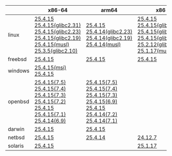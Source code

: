 ||x86-64|arm64|x86|ppc64le|armv7|armel|
| --- | --- | --- | --- | --- | --- | --- |
|linux|[25.4.15](https://github.com/roswell/sbcl_head/releases/download/25.4.15/sbcl-25.4.15-x86-64-linux-binary.tar.bz2)<br />[25.4.15(glibc2.31)](https://github.com/roswell/sbcl_head/releases/download/25.4.15/sbcl-25.4.15-x86-64-linux-glibc2.31-binary.tar.bz2)<br />[25.4.15(glibc2.23)](https://github.com/roswell/sbcl_head/releases/download/25.4.15/sbcl-25.4.15-x86-64-linux-glibc2.23-binary.tar.bz2)<br />[25.4.15(glibc2.19)](https://github.com/roswell/sbcl_head/releases/download/25.4.15/sbcl-25.4.15-x86-64-linux-glibc2.19-binary.tar.bz2)<br />[25.4.15(musl)](https://github.com/roswell/sbcl_head/releases/download/25.4.15/sbcl-25.4.15-x86-64-linux-musl-binary.tar.bz2)<br />[25.3.5(glibc2.10)](https://github.com/roswell/sbcl_head/releases/download/25.3.5/sbcl-25.3.5-x86-64-linux-glibc2.10-binary.tar.bz2)<br />|[25.4.15](https://github.com/roswell/sbcl_head/releases/download/25.4.15/sbcl-25.4.15-arm64-linux-binary.tar.bz2)<br />[25.4.14(glibc2.23)](https://github.com/roswell/sbcl_head/releases/download/25.4.14/sbcl-25.4.14-arm64-linux-glibc2.23-binary.tar.bz2)<br />[25.4.14(glibc2.19)](https://github.com/roswell/sbcl_head/releases/download/25.4.14/sbcl-25.4.14-arm64-linux-glibc2.19-binary.tar.bz2)<br />[25.4.14(musl)](https://github.com/roswell/sbcl_head/releases/download/25.4.14/sbcl-25.4.14-arm64-linux-musl-binary.tar.bz2)<br />|[25.4.15](https://github.com/roswell/sbcl_head/releases/download/25.4.15/sbcl-25.4.15-x86-linux-binary.tar.bz2)<br />[25.4.15(glibc2.31)](https://github.com/roswell/sbcl_head/releases/download/25.4.15/sbcl-25.4.15-x86-linux-glibc2.31-binary.tar.bz2)<br />[25.4.15(glibc2.23)](https://github.com/roswell/sbcl_head/releases/download/25.4.15/sbcl-25.4.15-x86-linux-glibc2.23-binary.tar.bz2)<br />[25.4.15(glibc2.19)](https://github.com/roswell/sbcl_head/releases/download/25.4.15/sbcl-25.4.15-x86-linux-glibc2.19-binary.tar.bz2)<br />[25.2.12(glibc2.10)](https://github.com/roswell/sbcl_head/releases/download/25.2.12/sbcl-25.2.12-x86-linux-glibc2.10-binary.tar.bz2)<br />[25.1.17(musl)](https://github.com/roswell/sbcl_head/releases/download/25.1.17/sbcl-25.1.17-x86-linux-musl-binary.tar.bz2)<br />|[25.4.15](https://github.com/roswell/sbcl_head/releases/download/25.4.15/sbcl-25.4.15-ppc64le-linux-binary.tar.bz2)<br />[25.4.15(glibc2.23)](https://github.com/roswell/sbcl_head/releases/download/25.4.15/sbcl-25.4.15-ppc64le-linux-glibc2.23-binary.tar.bz2)<br />[25.4.15(glibc2.19)](https://github.com/roswell/sbcl_head/releases/download/25.4.15/sbcl-25.4.15-ppc64le-linux-glibc2.19-binary.tar.bz2)<br />|[25.4.14](https://github.com/roswell/sbcl_head/releases/download/25.4.14/sbcl-25.4.14-armv7-linux-binary.tar.bz2)<br />|[25.1.17](https://github.com/roswell/sbcl_head/releases/download/25.1.17/sbcl-25.1.17-armel-linux-binary.tar.bz2)<br />|
|freebsd|[25.4.15](https://github.com/roswell/sbcl_head/releases/download/25.4.15/sbcl-25.4.15-x86-64-freebsd-binary.tar.bz2)<br />|[25.4.15](https://github.com/roswell/sbcl_head/releases/download/25.4.15/sbcl-25.4.15-arm64-freebsd-binary.tar.bz2)<br />|[25.4.15](https://github.com/roswell/sbcl_head/releases/download/25.4.15/sbcl-25.4.15-x86-freebsd-binary.tar.bz2)<br />||||
|windows|[25.4.15(msi)](https://github.com/roswell/sbcl_head/releases/download/25.4.15/sbcl-25.4.15-x86-64-windows-binary.msi)<br />[25.4.15](https://github.com/roswell/sbcl_head/releases/download/25.4.15/sbcl-25.4.15-x86-64-windows-binary.tar.bz2)<br />||||||
|openbsd|[25.4.15(7.5)](https://github.com/roswell/sbcl_head/releases/download/25.4.15/sbcl-25.4.15-x86-64-openbsd-7.5-binary.tar.bz2)<br />[25.4.15(7.4)](https://github.com/roswell/sbcl_head/releases/download/25.4.15/sbcl-25.4.15-x86-64-openbsd-7.4-binary.tar.bz2)<br />[25.4.15(7.3)](https://github.com/roswell/sbcl_head/releases/download/25.4.15/sbcl-25.4.15-x86-64-openbsd-7.3-binary.tar.bz2)<br />[25.4.15(7.2)](https://github.com/roswell/sbcl_head/releases/download/25.4.15/sbcl-25.4.15-x86-64-openbsd-7.2-binary.tar.bz2)<br />[25.4.15](https://github.com/roswell/sbcl_head/releases/download/25.4.15/sbcl-25.4.15-x86-64-openbsd-binary.tar.bz2)<br />[25.4.15(7.1)](https://github.com/roswell/sbcl_head/releases/download/25.4.15/sbcl-25.4.15-x86-64-openbsd-7.1-binary.tar.bz2)<br />[25.4.14(6.9)](https://github.com/roswell/sbcl_head/releases/download/25.4.14/sbcl-25.4.14-x86-64-openbsd-6.9-binary.tar.bz2)<br />|[25.4.15(7.5)](https://github.com/roswell/sbcl_head/releases/download/25.4.15/sbcl-25.4.15-arm64-openbsd-7.5-binary.tar.bz2)<br />[25.4.15(7.4)](https://github.com/roswell/sbcl_head/releases/download/25.4.15/sbcl-25.4.15-arm64-openbsd-7.4-binary.tar.bz2)<br />[25.4.15(7.3)](https://github.com/roswell/sbcl_head/releases/download/25.4.15/sbcl-25.4.15-arm64-openbsd-7.3-binary.tar.bz2)<br />[25.4.15(6.9)](https://github.com/roswell/sbcl_head/releases/download/25.4.15/sbcl-25.4.15-arm64-openbsd-6.9-binary.tar.bz2)<br />[25.4.15](https://github.com/roswell/sbcl_head/releases/download/25.4.15/sbcl-25.4.15-arm64-openbsd-binary.tar.bz2)<br />[25.4.14(7.2)](https://github.com/roswell/sbcl_head/releases/download/25.4.14/sbcl-25.4.14-arm64-openbsd-7.2-binary.tar.bz2)<br />[25.4.14(7.1)](https://github.com/roswell/sbcl_head/releases/download/25.4.14/sbcl-25.4.14-arm64-openbsd-7.1-binary.tar.bz2)<br />|||||
|darwin|[25.4.15](https://github.com/roswell/sbcl_head/releases/download/25.4.15/sbcl-25.4.15-x86-64-darwin-binary.tar.bz2)<br />|[25.4.15](https://github.com/roswell/sbcl_head/releases/download/25.4.15/sbcl-25.4.15-arm64-darwin-binary.tar.bz2)<br />|||||
|netbsd|[25.4.15](https://github.com/roswell/sbcl_head/releases/download/25.4.15/sbcl-25.4.15-x86-64-netbsd-binary.tar.bz2)<br />|[25.4.14](https://github.com/roswell/sbcl_head/releases/download/25.4.14/sbcl-25.4.14-arm64-netbsd-binary.tar.bz2)<br />|[24.12.7](https://github.com/roswell/sbcl_head/releases/download/24.12.7/sbcl-24.12.7-x86-netbsd-binary.tar.bz2)<br />||||
|solaris|[25.4.15](https://github.com/roswell/sbcl_head/releases/download/25.4.15/sbcl-25.4.15-x86-64-solaris-binary.tar.bz2)<br />||[25.1.17](https://github.com/roswell/sbcl_head/releases/download/25.1.17/sbcl-25.1.17-x86-solaris-binary.tar.bz2)<br />||||
